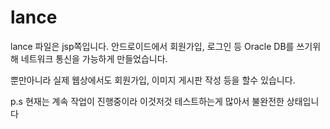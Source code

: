 lance
=====

lance 파일은 jsp쪽입니다. 안드로이드에서 회원가입, 로그인 등 Oracle DB를 쓰기위해 네트워크 통신을 가능하게 만들었습니다.

뿐만아니라 실제 웹상에서도 회원가입, 이미지 게시판 작성 등을 할수 있습니다.

p.s 현재는 계속 작업이 진행중이라 이것저것 테스트하는게 많아서 불완전한 상태입니다
